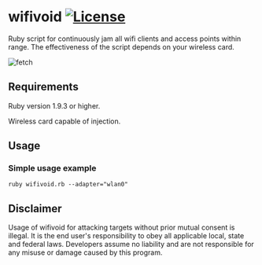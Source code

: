 wifivoid [![License](https://img.shields.io/github/license/mashape/apistatus.svg)](https://github.com/SValkanov/wifivoid/blob/master/LICENSE.txt)
====

Ruby script for continuously jam all wifi clients and access points within range. The effectiveness of the script depends on  your wireless card.

![fetch](https://user-images.githubusercontent.com/8790422/45251197-ad39d380-b34a-11e8-98f8-c24421c510e7.png)

Requirements
----

Ruby version 1.9.3 or higher.

Wireless card capable of injection.

Usage
----

### Simple usage example
``` shell
ruby wifivoid.rb --adapter="wlan0"
```

Disclaimer
----

Usage of wifivoid for attacking targets without prior mutual consent is illegal. It is the end user's responsibility to obey all applicable local, state and federal laws. Developers assume no liability and are not responsible for any misuse or damage caused by this program.
